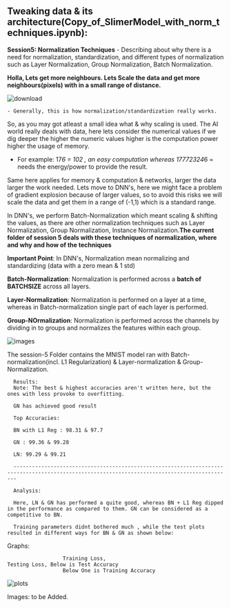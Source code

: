 ## Tweaking data & its architecture(Copy_of_SlimerModel_with_norm_techniques.ipynb):

**Session5: Normalization Techniques** - Describing about why there is a need for normalization, standardization, and different types of normalization such as Layer Normalization, Group Normalization, Batch Normalization.

**Holla, Lets get more neighbours. Lets Scale the data and get more neighbours(pixels) with in a small range of distance.**

   ![download](https://user-images.githubusercontent.com/60026221/215568087-a5a603c3-d4e9-4641-ae21-095f08020d35.jpeg)

    - Generally, this is how normalization/standardization really works.

So, as you may got atleast a small idea what & why scaling is used. The AI world really deals with data, here lets consider the numerical values if we dig deeper the higher the numeric values higher is the computation power higher the usage of memory. 

   * For example: 17*6 = 102 , an easy computation whereas 17772324*6 = needs the energy/power to provide the result. 

Same here applies for memory & computation & networks, larger the data larger the work needed. Lets move to DNN's, here we might face a problem of gradient explosion because of larger values, so to avoid this risks we will scale the data and get them in a range of (-1,1) which is a standard range. 

In DNN's, we perform Batch-Normalization which meant scaling & shifting the values, as there are other normalization techniques such as Layer Normalization, Group Normalization, Instance Normalization.**The current folder of session 5 deals with these techniques of normalization, where and why and how of the techniques** 

**Important Point**: In DNN's, Normalization mean normalizing and standardizing (data with a zero mean & 1 std)

**Batch-Normalization**: Normalization is performed across a **batch of BATCHSIZE** across all layers.

**Layer-Normalization**: Normalization is performed on a layer at a time, whereas in Batch-normalization single part of each layer is performed.

**Group-NOrmalization**: Normalization is performed across the channels by dividing in to groups and normalizes the features within each group. 

![images](https://user-images.githubusercontent.com/60026221/215571530-ede0ccd5-51f3-4472-979f-3abc12c2edc6.jpeg)

The session-5 Folder contains the MNIST model ran with Batch-normalization(incl. L1 Regularization) & Layer-normalization & Group-Normalization.

      Results:
      Note: The best & highest accuracies aren't written here, but the ones with less provoke to overfitting.

      GN has achieved good result

      Top Accuracies:

      BN with L1 Reg : 98.31 & 97.7

      GN : 99.36 & 99.28

      LN: 99.29 & 99.21
      
      ---------------------------------------------------------------------------------------------------------------------------------------------

      Analysis:

      Here, LN & GN has performed a quite good, whereas BN + L1 Reg dipped in the performance as compared to them. GN can be considered as a competitive to BN.

      Training parameters didnt bothered much , while the test plots resulted in different ways for BN & GN as shown below: 

Graphs: 

                      Training Loss,                                   Testing Loss, Below is Test Accuracy
                      Below One is Training Accuracy
![plots](https://user-images.githubusercontent.com/60026221/215577951-372c4d8a-957e-4b2d-8003-f351bd032ecc.png)




Images: to be Added.

